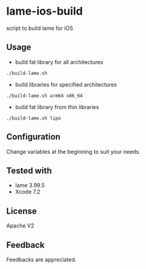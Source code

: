 # lame-ios-build

script to build lame for iOS

## Usage

* build fat library for all architectures
```
./build-lame.sh
```

* build libraries for specified architectures
```
./build-lame.sh arm64 x86_64
```

* build fat library from thin libraries
```
./build-lame.sh lipo
```

## Configuration

Change variables at the beginning to suit your needs.

## Tested with

* lame 3.99.5
* Xcode 7.2

## License

Apache V2

## Feedback

Feedbacks are appreciated.
